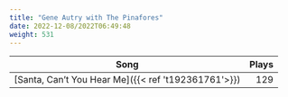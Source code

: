 ```yaml
---
title: "Gene Autry with The Pinafores"
date: 2022-12-08/2022T06:49:48
weight: 531
---
```




 Song | Plays 
----- | -----:
[Santa, Can’t You Hear Me]({{< ref 't192361761'>}}) | 129
